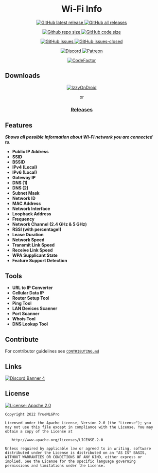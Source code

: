 <h1 align="center">Wi-Fi Info</h1>

<p align="center">
    <a href="https://github.com/TrueMLGPro/Wi-Fi_Info/releases/">
        <img src="https://img.shields.io/github/release/TrueMLGPro/Wi-Fi_Info.svg?style=for-the-badge" alt="GitHub latest release">
    </a> <a href="https://github.com/TrueMLGPro/Wi-Fi_Info/releases/">
        <img src="https://img.shields.io/github/downloads/TrueMLGPro/Wi-Fi_Info/total.svg?style=for-the-badge" alt="GitHub all releases">
    </a>
</p>

<p align="center">
    <a href="https://github.com/TrueMLGPro/Wi-Fi_Info/">
        <img src="https://img.shields.io/github/repo-size/TrueMLGPro/Wi-Fi_Info?style=for-the-badge" alt="Github repo size">
    </a> <a href="https://github.com/TrueMLGPro/Wi-Fi_Info/">
        <img src="https://img.shields.io/github/languages/code-size/TrueMLGPro/Wi-Fi_Info?style=for-the-badge" alt="GitHub code size">
    </a>
</p>

<p align="center">
    <a href="https://github.com/TrueMLGPro/Wi-Fi_Info/issues/">
        <img src="https://img.shields.io/github/issues/TrueMLGPro/Wi-Fi_Info.svg?style=for-the-badge" alt="GitHub issues">
    </a> <a href="https://github.com/TrueMLGPro/Wi-Fi_Info/issues?q=is:issue+is:closed">
        <img src="https://img.shields.io/github/issues-closed/TrueMLGPro/Wi-Fi_Info.svg?style=for-the-badge" alt="GitHub issues-closed">
    </a>
</p>

<p align="center">
    <a href="https://discord.gg/qxE2DFr">
        <img src="https://img.shields.io/discord/601107291915419658.svg?label=&amp;logo=discord&amp;logoColor=ffffff&amp;color=7389D8&amp;labelColor=6A7EC2&amp;style=for-the-badge" alt="Discord">
    </a> <a href="https://patreon.com/truemlgpro">
        <img src="https://img.shields.io/badge/dynamic/json?color=ff424d&amp;logo=patreon&amp;logoColor=ffffff&amp;label=&amp;labelColor=fa2530&amp;query=data.attributes.patron_count&amp;suffix=%20patrons&amp;url=https%3A%2F%2Fwww.patreon.com%2Fapi%2Fcampaigns%2F5328784&amp;style=for-the-badge" alt="Patreon">
    </a>
</p>

<p align="center">
    <a href="https://www.codefactor.io/repository/github/truemlgpro/wi-fi_info/overview/master">
        <img src="https://www.codefactor.io/repository/github/truemlgpro/wi-fi_info/badge/master?style=for-the-badge" alt="CodeFactor">
    </a>
</p>

<h2>Downloads</h2>

<p align="center">
    <a href="https://apt.izzysoft.de/fdroid/index/apk/com.truemlgpro.wifiinfo">
        <img src="https://gitlab.com/IzzyOnDroid/repo/-/raw/master/assets/IzzyOnDroid.png" alt="IzzyOnDroid">
    </a>
    <p align="center">or</p>
    <h3 align="center"><strong><a href="https://github.com/TrueMLGPro/Wi-Fi_Info/releases/" style="text-align:center">Releases</a></strong></h3>
</p>

<h2>Features</h2>

<p><strong><em>Shows all possible information about Wi-Fi network you are connected to.</em></strong></p>
<ul>
    <li><strong>Public IP Address</strong></li>
    <li><strong>SSID</strong></li>
    <li><strong>BSSID</strong></li>
    <li><strong>IPv4 (Local)</strong></li>
    <li><strong>IPv6 (Local)</strong></li>
    <li><strong>Gateway IP</strong></li>
    <li><strong>DNS (1)</strong></li>
    <li><strong>DNS (2)</strong></li>
    <li><strong>Subnet Mask</strong></li>
    <li><strong>Network ID</strong></li>
    <li><strong>MAC Address</strong></li>
    <li><strong>Network Interface</strong></li>
    <li><strong>Loopback Address</strong></li>
    <li><strong>Frequency</strong></li>
    <li><strong>Network Channel (2.4 GHz &amp; 5 GHz)</strong></li>
    <li><strong>RSSI (with percentage!)</strong></li>
    <li><strong>Lease Duration</strong></li>
    <li><strong>Network Speed</strong></li>
    <li><strong>Transmit Link Speed</strong></li>
    <li><strong>Receive Link Speed</strong></li>
    <li><strong>WPA Supplicant State</strong></li>
    <li><strong>Feature Support Detection</strong></li>
</ul>

<h2>Tools</h2>

<ul>
    <li><strong>URL to IP Converter</strong></li>
    <li><strong>Cellular Data IP</strong></li>
    <li><strong>Router Setup Tool</strong></li>
    <li><strong>Ping Tool</strong></li>
    <li><strong>LAN Devices Scanner</strong></li>
    <li><strong>Port Scanner</strong></li>
    <li><strong>Whois Tool</strong></li>
    <li><strong>DNS Lookup Tool</strong></li>
</ul>

<h2>Contribute</h2>

For contributor guidelines see <code><a href="CONTRIBUTING.md">CONTRIBUTING.md</a></code>

<h2>Links</h2>

<p>
    <a href="https://discord.com/invite/qxE2DFr">
        <img src="https://discordapp.com/api/guilds/601107291915419658/widget.png?style=banner4" alt="Discord Banner 4">
    </a>
</p>

<h2>License</h2>

<p>
    <a href="https://opensource.org/licenses/Apache-2.0">
        <img src="https://img.shields.io/badge/Apache%202.0-blue.svg?style=for-the-badge&amp;logo=apache" alt="License: Apache 2.0">
    </a>
</p>

<pre><code>Copyright 2022 TrueMLGPro

Licensed under the Apache License, Version 2.0 (the "License"); you may not use this file except in compliance with the License. You may obtain a copy of the License at

   http://www.apache.org/licenses/LICENSE-2.0

Unless required by applicable law or agreed to in writing, software distributed under the License is distributed on an "AS IS" BASIS, WITHOUT WARRANTIES OR CONDITIONS OF ANY KIND, either express or implied. See the License for the specific language governing permissions and limitations under the License.
</code></pre>

